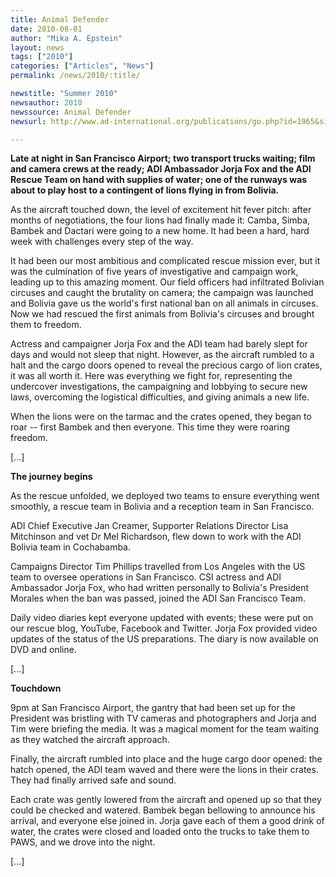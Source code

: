 ```yaml
---
title: Animal Defender
date: 2010-08-01
author: "Mika A. Epstein"
layout: news
tags: ["2010"]
categories: ["Articles", "News"]
permalink: /news/2010/:title/

newstitle: "Summer 2010"
newsauthor: 2010
newssource: Animal Defender
newsurl: http://www.ad-international.org/publications/go.php?id=1965&si=98

---
```

 **Late at night in San Francisco Airport; two transport trucks waiting; film and camera crews at the ready; ADI Ambassador Jorja Fox and the ADI Rescue Team on hand with supplies of water; one of the runways was about to play host to a contingent of lions flying in from Bolivia.**

As the aircraft touched down, the level of excitement hit fever pitch: after months of negotiations, the four lions had finally made it: Camba, Simba, Bambek and Dactari were going to a new home. It had been a hard, hard week with challenges every step of the way.

It had been our most ambitious and complicated rescue mission ever, but it was the culmination of five years of investigative and campaign work, leading up to this amazing moment. Our field officers had infiltrated Bolivian circuses and caught the brutality on camera; the campaign was launched and Bolivia gave us the world's first national ban on all animals in circuses. Now we had rescued the first animals from Bolivia's circuses and brought them to freedom.

Actress and campaigner Jorja Fox and the ADI team had barely slept for days and would not sleep that night. However, as the aircraft rumbled to a halt and the cargo doors opened to reveal the precious cargo of lion crates, it was all worth it. Here was everything we fight for, representing the undercover investigations, the campaigning and lobbying to secure new laws, overcoming the logistical difficulties, and giving animals a new life.

When the lions were on the tarmac and the crates opened, they began to roar -- first Bambek and then everyone. This time they were roaring freedom.

[...]

**The journey begins**

As the rescue unfolded, we deployed two teams to ensure everything went smoothly, a rescue team in Bolivia and a reception team in San Francisco.

ADI Chief Executive Jan Creamer, Supporter Relations Director Lisa Mitchinson and vet Dr Mel Richardson, flew down to work with the ADI Bolivia team in Cochabamba.

Campaigns Director Tim Phillips travelled from Los Angeles with the US team to oversee operations in San Francisco. CSI actress and ADI Ambassador Jorja Fox, who had written personally to Bolivia's President Morales when the ban was passed, joined the ADI San Francisco Team.

Daily video diaries kept everyone updated with events; these were put on our rescue blog, YouTube, Facebook and Twitter. Jorja Fox provided video updates of the status of the US preparations. The diary is now available on DVD and online.

[...]

**Touchdown**

9pm at San Francisco Airport, the gantry that had been set up for the President was bristling with TV cameras and photographers and Jorja and Tim were briefing the media. It was a magical moment for the team waiting as they watched the aircraft approach.

Finally, the aircraft rumbled into place and the huge cargo door opened: the hatch opened, the ADI team waved and there were the lions in their crates. They had finally arrived safe and sound.

Each crate was gently lowered from the aircraft and opened up so that they could be checked and watered. Bambek began bellowing to announce his arrival, and everyone else joined in. Jorja gave each of them a good drink of water, the crates were closed and loaded onto the trucks to take them to PAWS, and we drove into the night.

[...]

